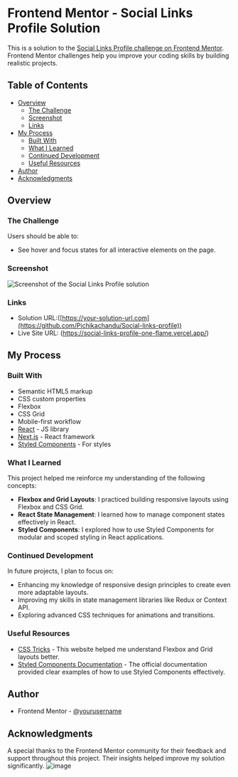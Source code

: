 # Frontend Mentor - Social Links Profile Solution

This is a solution to the [Social Links Profile challenge on Frontend Mentor](https://www.frontendmentor.io/challenges/social-links-profile-UG32l9m6dQ). Frontend Mentor challenges help you improve your coding skills by building realistic projects.

## Table of Contents

- [Overview](#overview)
  - [The Challenge](#the-challenge)
  - [Screenshot](#screenshot)
  - [Links](#links)
- [My Process](#my-process)
  - [Built With](#built-with)
  - [What I Learned](#what-i-learned)
  - [Continued Development](#continued-development)
  - [Useful Resources](#useful-resources)
- [Author](#author)
- [Acknowledgments](#acknowledgments)

## Overview

### The Challenge

Users should be able to:

- See hover and focus states for all interactive elements on the page.

### Screenshot

![Screenshot of the Social Links Profile solution](./screenshot.jpg)

### Links

- Solution URL:([https://your-solution-url.com](https://github.com/Pichikachandu/Social-links-profile))
- Live Site URL: (https://social-links-profile-one-flame.vercel.app/)

## My Process

### Built With

- Semantic HTML5 markup
- CSS custom properties
- Flexbox
- CSS Grid
- Mobile-first workflow
- [React](https://reactjs.org/) - JS library
- [Next.js](https://nextjs.org/) - React framework
- [Styled Components](https://styled-components.com/) - For styles

### What I Learned

This project helped me reinforce my understanding of the following concepts:

- **Flexbox and Grid Layouts**: I practiced building responsive layouts using Flexbox and CSS Grid.
- **React State Management**: I learned how to manage component states effectively in React.
- **Styled Components**: I explored how to use Styled Components for modular and scoped styling in React applications.

### Continued Development

In future projects, I plan to focus on:

- Enhancing my knowledge of responsive design principles to create even more adaptable layouts.
- Improving my skills in state management libraries like Redux or Context API.
- Exploring advanced CSS techniques for animations and transitions.

### Useful Resources

- [CSS Tricks](https://css-tricks.com) - This website helped me understand Flexbox and Grid layouts better.
- [Styled Components Documentation](https://styled-components.com/docs) - The official documentation provided clear examples of how to use Styled Components effectively.

## Author
- Frontend Mentor - [@yourusername](https://www.frontendmentor.io/profile/Pichikachandu)


## Acknowledgments

A special thanks to the Frontend Mentor community for their feedback and support throughout this project. Their insights helped improve my solution significantly.
![image](https://github.com/user-attachments/assets/07e91c3a-1e47-4211-8b29-e4f6ea2d5823)

